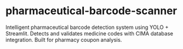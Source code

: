# pharmaceutical-barcode-scanner
Intelligent pharmaceutical barcode detection system using YOLO + Streamlit. Detects and validates medicine codes with CIMA database integration. Built for pharmacy coupon analysis.
